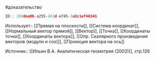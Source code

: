 #доказательство

```javascript
ID:: 208dea0b-a255-481d-e745-2a3c1ef46341
```

Использует:: [[Прямая на плоскости]], [[Система координат]], [[Нормальный вектор прямой]], [[Вектор]], [[Точка]], [[Координаты точки]], [[Координаты вектора]], [[Опр. Скалярного произведения векторов (модули и cos)]], [[Проекция вектора на ось]]

Источник:: [[Ильин В.А. Аналитическая геометрия (2002)]], стр.126